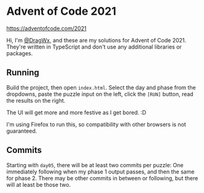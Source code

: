 # Advent of Code 2021
https://adventofcode.com/2021

Hi, I'm [@DragWx](https://github.com/DragWx), and these are my solutions for Advent of Code 2021. They're written in TypeScript and don't use any additional libraries or packages.

## Running
Build the project, then open `index.html`. Select the day and phase from the dropdowns, paste the puzzle input on the left, click the `[RUN]` button, read the results on the right.

The UI will get more and more festive as I get bored. :D

I'm using Firefox to run this, so compatibility with other browsers is not guaranteed.

## Commits
Starting with `day05`, there will be at least two commits per puzzle: One immediately following when my phase 1 output passes, and then the same for phase 2. There may be other commits in between or following, but there will at least be those two.